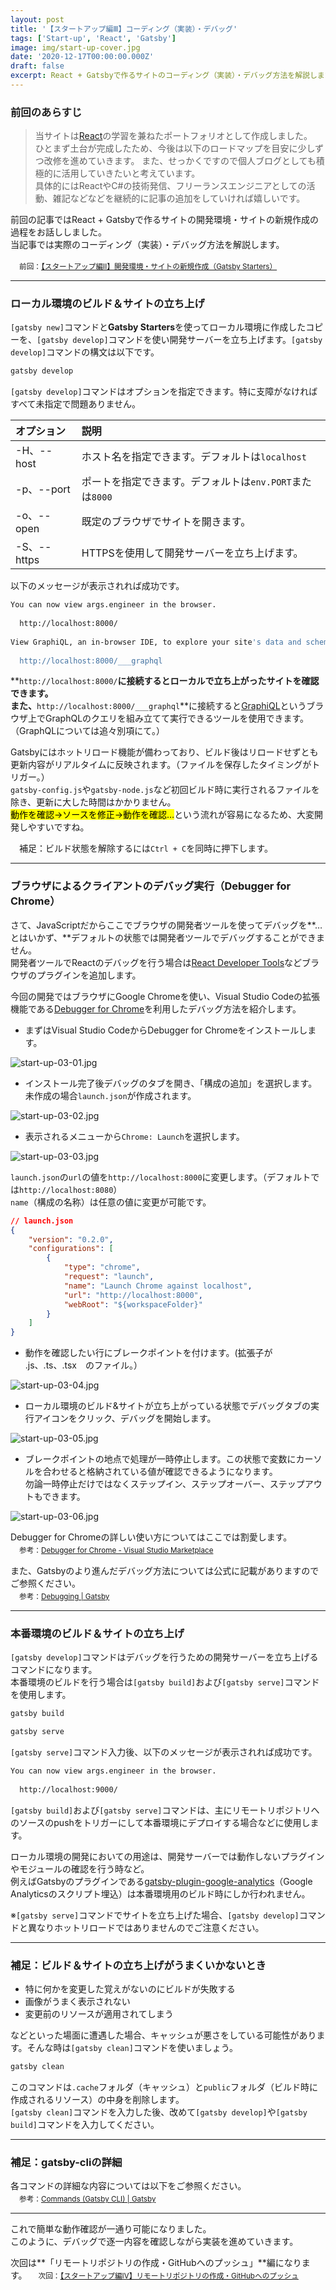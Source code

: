 ```yaml
---
layout: post
title: '【スタートアップ編Ⅲ】コーディング（実装）・デバッグ'
tags: ['Start-up', 'React', 'Gatsby']
image: img/start-up-cover.jpg
date: '2020-12-17T00:00:00.000Z'
draft: false
excerpt: React + Gatsbyで作るサイトのコーディング（実装）・デバッグ方法を解説します。
---
```


### 前回のあらすじ

>当サイトは[React](https://ja.reactjs.org/)の学習を兼ねたポートフォリオとして作成しました。<br>
>ひとまず土台が完成したため、今後は以下のロードマップを目安に少しずつ改修を進めていきます。
>また、せっかくですので個人ブログとしても積極的に活用していきたいと考えています。<br>
>具体的にはReactやC#の技術発信、フリーランスエンジニアとしての活動、雑記などなどを継続的に記事の追加をしていければ嬉しいです。

前回の記事ではReact + Gatsbyで作るサイトの開発環境・サイトの新規作成の過程をお話ししました。<br>
当記事では実際のコーディング（実装）・デバッグ方法を解説します。

　<small>前回：[【スタートアップ編Ⅱ】開発環境・サイトの新規作成（Gatsby Starters）](/start-up-02/)</small>

---

### ローカル環境のビルド＆サイトの立ち上げ

`[gatsby new]`コマンドと**Gatsby Starters**を使ってローカル環境に作成したコピーを、`[gatsby develop]`コマンドを使い開発サーバーを立ち上げます。`[gatsby develop]`コマンドの構文は以下です。

```bash
gatsby develop
```

`[gatsby develop]`コマンドはオプションを指定できます。特に支障がなければすべて未指定で問題ありません。

| オプション | 説明 |
| :-- | :-- |
|   -H、--host  |   ホスト名を指定できます。デフォルトは`localhost`  |
|   -p、--port  |   ポートを指定できます。デフォルトは`env.PORT`または`8000`   |
|   -o、--open  |   既定のブラウザでサイトを開きます。  |
|   -S、--https  |   HTTPSを使用して開発サーバーを立ち上げます。  |

以下のメッセージが表示されれば成功です。

```bash
You can now view args.engineer in the browser.
⠀
  http://localhost:8000/
⠀
View GraphiQL, an in-browser IDE, to explore your site's data and schema
⠀
  http://localhost:8000/___graphql
```

**`http://localhost:8000/`**に接続するとローカルで立ち上がったサイトを確認できます。<br>
また、**`http://localhost:8000/___graphql`**に接続すると[GraphiQL](https://www.gatsbyjs.com/docs/running-queries-with-graphiql/)というブラウザ上でGraphQLのクエリを組み立てて実行できるツールを使用できます。<br>
（GraphQLについては追々別項にて。）

Gatsbyにはホットリロード機能が備わっており、ビルド後はリロードせずとも更新内容がリアルタイムに反映されます。（ファイルを保存したタイミングがトリガー。）<br>
`gatsby-config.js`や`gatsby-node.js`など初回ビルド時に実行されるファイルを除き、更新に大した時間はかかりません。<br>
<mark>動作を確認→ソースを修正→動作を確認…</mark>という流れが容易になるため、大変開発しやすいですね。

　補足：ビルド状態を解除するには`Ctrl + C`を同時に押下します。

---

### ブラウザによるクライアントのデバッグ実行（Debugger for Chrome）

さて、JavaScriptだからここでブラウザの開発者ツールを使ってデバッグを**…とはいかず、**デフォルトの状態では開発者ツールでデバッグすることができません。<br>
開発者ツールでReactのデバッグを行う場合は[React Developer Tools](https://chrome.google.com/webstore/detail/react-developer-tools/fmkadmapgofadopljbjfkapdkoienihi?hl=ja)などブラウザのプラグインを追加します。

今回の開発ではブラウザにGoogle Chromeを使い、Visual Studio Codeの拡張機能である[Debugger for Chrome](https://marketplace.visualstudio.com/items?itemName=msjsdiag.debugger-for-chrome)を利用したデバッグ方法を紹介します。

- まずはVisual Studio CodeからDebugger for Chromeをインストールします。

![start-up-03-01.jpg](img/start-up-03-01.jpg)

- インストール完了後デバッグのタブを開き、「構成の追加」を選択します。未作成の場合`launch.json`が作成されます。<br>

![start-up-03-02.jpg](img/start-up-03-02.jpg)

- 表示されるメニューから`Chrome: Launch`を選択します。

![start-up-03-03.jpg](img/start-up-03-03.jpg)

`launch.json`の`url`の値を`http://localhost:8000`に変更します。（デフォルトでは`http://localhost:8080`）<br>
`name`（構成の名称）は任意の値に変更が可能です。

```json
// launch.json
{
    "version": "0.2.0",
    "configurations": [
        {
            "type": "chrome",
            "request": "launch",
            "name": "Launch Chrome against localhost",
            "url": "http://localhost:8000",
            "webRoot": "${workspaceFolder}"
        }
    ]
}
```

- 動作を確認したい行にブレークポイントを付けます。(拡張子が .js、.ts、.tsx　のファイル。）

![start-up-03-04.jpg](img/start-up-03-04.jpg)

- ローカル環境のビルド&サイトが立ち上がっている状態でデバッグタブの実行アイコンをクリック、デバッグを開始します。

![start-up-03-05.jpg](img/start-up-03-05.jpg)

- ブレークポイントの地点で処理が一時停止します。この状態で変数にカーソルを合わせると格納されている値が確認できるようになります。<br>
勿論一時停止だけではなくステップイン、ステップオーバー、ステップアウトもできます。

![start-up-03-06.jpg](img/start-up-03-06.jpg)

Debugger for Chromeの詳しい使い方についてはここでは割愛します。<br>
　<small>参考：[Debugger for Chrome - Visual Studio Marketplace](https://marketplace.visualstudio.com/items?itemName=msjsdiag.debugger-for-chrome)</small>

また、Gatsbyのより進んだデバッグ方法については公式に記載がありますのでご参照ください。<br>
　<small>参考：[Debugging | Gatsby](https://www.gatsbyjs.com/docs/debugging/)</small>

---

### 本番環境のビルド＆サイトの立ち上げ

`[gatsby develop]`コマンドはデバッグを行うための開発サーバーを立ち上げるコマンドになります。<br>
本番環境のビルドを行う場合は`[gatsby build]`および`[gatsby serve]`コマンドを使用します。

```bash
gatsby build
```

```bash
gatsby serve
```

`[gatsby serve]`コマンド入力後、以下のメッセージが表示されれば成功です。

```bash
You can now view args.engineer in the browser.
⠀
  http://localhost:9000/
```

`[gatsby build]`および`[gatsby serve]`コマンドは、主にリモートリポジトリへのソースのpushをトリガーにして本番環境にデプロイする場合などに使用します。

ローカル環境の開発においての用途は、開発サーバーでは動作しないプラグインやモジュールの確認を行う時など。<br>
例えばGatsbyのプラグインである[gatsby-plugin-google-analytics](https://www.gatsbyjs.com/plugins/gatsby-plugin-google-analytics/)（Google Analyticsのスクリプト埋込）は本番環境用のビルド時にしか行われません。

※`[gatsby serve]`コマンドでサイトを立ち上げた場合、`[gatsby develop]`コマンドと異なりホットリロードではありませんのでご注意ください。

---

### 補足：ビルド＆サイトの立ち上げがうまくいかないとき

- 特に何かを変更した覚えがないのにビルドが失敗する
- 画像がうまく表示されない
- 変更前のリソースが適用されてしまう

などといった場面に遭遇した場合、キャッシュが悪さをしている可能性があります。そんな時は`[gatsby clean]`コマンドを使いましょう。

```bash
gatsby clean
```

このコマンドは`.cache`フォルダ（キャッシュ）と`public`フォルダ（ビルド時に作成されるリソース）の中身を削除します。<br>
`[gatsby clean]`コマンドを入力した後、改めて`[gatsby develop]`や`[gatsby build]`コマンドを入力してください。

---

### 補足：gatsby-cliの詳細

各コマンドの詳細な内容については以下をご参照ください。<br>
　<small>参考：[Commands (Gatsby CLI) | Gatsby](https://www.gatsbyjs.com/docs/gatsby-cli/)</small>

---

これで簡単な動作確認が一通り可能になりました。<br>
このように、デバッグで逐一内容を確認しながら実装を進めていきます。

次回は**「リモートリポジトリの作成・GitHubへのプッシュ」**編になります。
　<small>次回：[【スタートアップ編Ⅳ】リモートリポジトリの作成・GitHubへのプッシュ](/start-up-04/)</small>